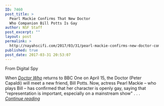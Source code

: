 ```yaml
---
ID: 7460
post_title: >
  Pearl Mackie Confirms That New Doctor
  Who Companion Bill Potts Is Gay
author: NSF Staff
post_excerpt: ""
layout: post
permalink: >
  http://nayahscifi.com/2017/03/31/pearl-mackie-confirms-new-doctor-companion-bill-potts-gay/
published: true
post_date: 2017-03-31 20:53:07
---
```

From Digital Spy
<p class="body-el-text standard-body-el-text">When <em data-redactor-tag="em" data-verified="redactor"><a class="body-el-link standard-body-el-link" href="http://www.digitalspy.com/tv/doctor-who/" target="_blank" data-tracking-id="recirc-text-link">Doctor Who</a></em> returns to BBC One on April 15, the Doctor (Peter Capaldi) will meet a new friend, Bill Potts. Now, actress Pearl Mackie – who plays Bill – has confirmed that her character is openly gay, saying that "representation is important, especially on a mainstream show" . . . <a href="http://www.digitalspy.com/tv/doctor-who/news/a824925/doctor-who-pearl-mackie-bill-potts-gay-companion/"><em>Continue reading</em></a></p>